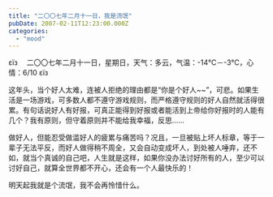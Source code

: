 ```yaml
---
title: "二〇〇七年二月十一日，我是流氓"
pubDate: 2007-02-11T12:23:00.000Z
categories: 
  - "mood"
---
```


εїз　 二〇〇七年二月十一日，星期日，天气：多云，气温：-14℃－-3℃，心情：6/10 εїз

  

这年头，当个好人太难，连被人拒绝的理由都是“你是个好人~~”，可悲。如果生活是一场游戏，可多数人都不遵守游戏规则，而严格遵守规则的好人自然就活得很累。有句话说好人有好报，可真正能得到好报或者能活到上帝给你好报时的人能有几个？我有原则，但守着原则并不能给我幸福，反思……

做好人，但能忍受做滥好人的疲累与痛苦吗？况且，一旦被贴上坏人标章，等于一辈子无法平反，而好人做得稍不周全，又会自动变成坏人，到处被人唾弃，还不如，就当个真诚的自己吧，人生就是这样，如果你没办法讨好所有的人，至少可以讨好自己，就算全世界都不开心，还会有一个人最快乐的！

明天起我就是个流氓，我不会再怜惜什么。

